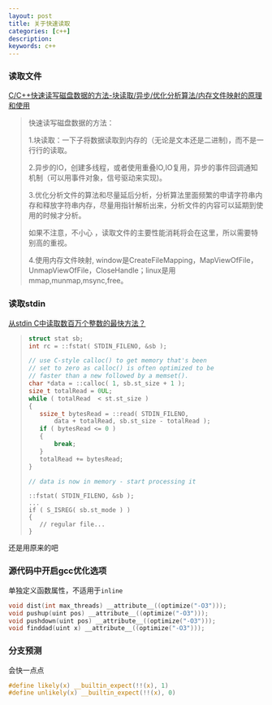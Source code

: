 ```yaml
---
layout: post
title: 关于快速读取
categories: [c++]
description: 
keywords: c++
---
```


### 读取文件

[C/C++快速读写磁盘数据的方法-块读取/异步/优化分析算法/内存文件映射的原理和使用](https://www.pianshen.com/article/5908102762/)

>快速读写磁盘数据的方法：
>
>1.块读取：一下子将数据读取到内存的（无论是文本还是二进制)，而不是一行行的读取。
>
>2.异步的IO，创建多线程，或者使用重叠IO,IO复用，异步的事件回调通知机制（可以用事件对象，信号驱动来实现)。
>
>3.优化分析文件的算法和尽量延后分析，分析算法里面频繁的申请字符串内存和释放字符串内存，尽量用指针解析出来，分析文件的内容可以延期到使用的时候才分析。
>
>如果不注意，不小心 ，读取文件的主要性能消耗将会在这里，所以需要特别高的重视。
>
>4.使用内存文件映射, window是CreateFileMapping，MapViewOfFile，UnmapViewOfFile，CloseHandle；linux是用mmap,munmap,msync,free。

### 读取stdin

[从stdin C中读取数百万个整数的最快方法？](www.cocoachina.com/cms/wap.php?action=article&id=135248)

>```c
>struct stat sb;
>int rc = ::fstat( STDIN_FILENO, &sb );
>
>// use C-style calloc() to get memory that's been
>// set to zero as calloc() is often optimized to be
>// faster than a new followed by a memset().
>char *data = ::calloc( 1, sb.st_size + 1 );
>size_t totalRead = 0UL;
>while ( totalRead  < st.st_size )
>{
>    ssize_t bytesRead = ::read( STDIN_FILENO,
>        data + totalRead, sb.st_size - totalRead );
>    if ( bytesRead <= 0 )
>    {
>        break;
>    }
>    totalRead += bytesRead;
>}
>
>// data is now in memory - start processing it
>```
>
>```
>::fstat( STDIN_FILENO, &sb );
>...
>if ( S_ISREG( sb.st_mode ) )
>{
>    // regular file...
>}
>```

还是用原来的吧

### 源代码中开启gcc优化选项

单独定义函数属性，不适用于`inline`

```c
void dist(int max_threads) __attribute__((optimize("-O3")));
void pushup(uint pos) __attribute__((optimize("-O3")));
void pushdown(uint pos) __attribute__((optimize("-O3")));
void finddad(uint x) __attribute__((optimize("-O3")));
```

### 分支预测

会快一点点

```c
#define likely(x) __builtin_expect(!!(x), 1)
#define unlikely(x) __builtin_expect(!!(x), 0)
```

